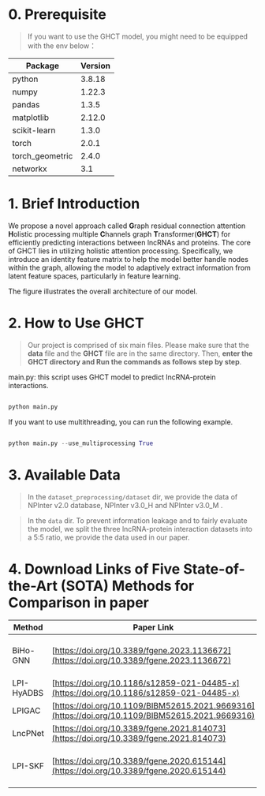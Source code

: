 
# 0. Prerequisite 

  

> If you want to use the GHCT model, you might need to be equipped with the env below：

  

|Package|Version|
|---|---|
|python|3.8.18|
|numpy|1.22.3|
|pandas|1.3.5|
|matplotlib|2.12.0|
|scikit-learn|1.3.0|
|torch|2.0.1|
|torch_geometric|2.4.0|
|networkx|3.1|


  

# 1. Brief Introduction 

  

We propose a novel approach called **G**raph residual connection attention **H**olistic processing multiple **C**hannels graph **T**ransformer(**GHCT**) for efficiently predicting interactions between lncRNAs and proteins. The core of GHCT lies in utilizing holistic attention processing. Specifically, we introduce an identity feature matrix to help the model better handle nodes within the graph, allowing the model to adaptively extract information from latent feature spaces, particularly in feature learning.

The figure illustrates the overall architecture of our model.
 

# 2. How to Use GHCT

 
> Our project is comprised of six main files.
> Please make sure that the **data** file and the **GHCT** file are in the same directory. 
> Then, **enter the GHCT directory and Run the commands as follows step by step**.


main.py: this script uses GHCT model to predict lncRNA-protein interactions.

```python

python main.py

```
If you want to use multithreading, you can run the following example.
```python

python main.py --use_multiprocessing True

```

 
# 3. Available Data


> In the `dataset_preprocessing/dataset` dir, we provide the data of NPInter v2.0 database, NPInter v3.0_H and NPInter v3.0_M .


> In the `data` dir. To prevent information leakage and to fairly evaluate the model, we split the three lncRNA-protein interaction datasets into a 5:5 ratio, we provide the data used in our paper. 
  
# 4. Download Links of Five State-of-the-Art (SOTA) Methods for Comparison in paper

|Method  |Paper Link  | Code Link |
|--|--|--|
|BiHo-GNN  |[https://doi.org/10.3389/fgene.2023.1136672](https://doi.org/10.3389/fgene.2023.1136672)  | [https://github.com/zhanglabNKU/BiHo-GNN](https://github.com/zhanglabNKU/BiHo-GNN) |
|LPI-HyADBS  |[https://doi.org/10.1186/s12859-021-04485-x](https://doi.org/10.1186/s12859-021-04485-x)  | [https://github.com/plhhnu/LPI-HyADBS](https://github.com/plhhnu/LPI-HyADBS)  |
|LPIGAC  |[https://doi.org/10.1109/BIBM52615.2021.9669316](https://doi.org/10.1109/BIBM52615.2021.9669316)  | [https://github.com/zhanglabNKU/LPIGAC](https://github.com/zhanglabNKU/LPIGAC) |
|LncPNet  |[https://doi.org/10.3389/fgene.2021.814073](https://doi.org/10.3389/fgene.2021.814073)  | [https://github.com/zpliulab/LncPNet](https://github.com/zpliulab/LncPNet) |
|LPI-SKF |[https://doi.org/10.3389/fgene.2020.615144](https://doi.org/10.3389/fgene.2020.615144)  | [https://github.com/zyk2118216069/LPI-SKF](https://github.com/zyk2118216069/LPI-SKF) |
